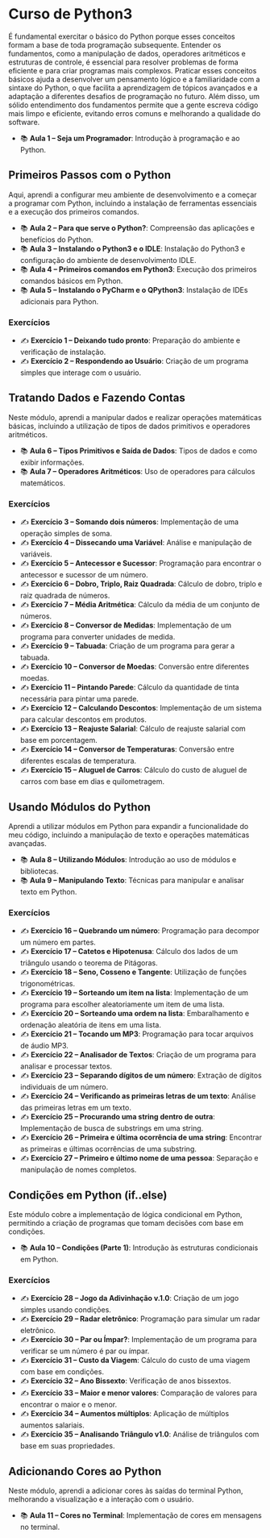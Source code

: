 # Curso de Python3

É fundamental exercitar o básico do Python porque esses conceitos formam a base de toda programação subsequente. Entender os fundamentos, como a manipulação de dados, operadores aritméticos e estruturas de controle, é essencial para resolver problemas de forma eficiente e para criar programas mais complexos. Praticar esses conceitos básicos ajuda a desenvolver um pensamento lógico e a familiaridade com a sintaxe do Python, o que facilita a aprendizagem de tópicos avançados e a adaptação a diferentes desafios de programação no futuro. Além disso, um sólido entendimento dos fundamentos permite que a gente escreva código mais limpo e eficiente, evitando erros comuns e melhorando a qualidade do software.

- 📚 **Aula 1 – Seja um Programador**: Introdução à programação e ao Python.

## Primeiros Passos com o Python

Aqui, aprendi a configurar meu ambiente de desenvolvimento e a começar a programar com Python, incluindo a instalação de ferramentas essenciais e a execução dos primeiros comandos.

- 📚 **Aula 2 – Para que serve o Python?**: Compreensão das aplicações e benefícios do Python.
- 📚 **Aula 3 – Instalando o Python3 e o IDLE**: Instalação do Python3 e configuração do ambiente de desenvolvimento IDLE.
- 📚 **Aula 4 – Primeiros comandos em Python3**: Execução dos primeiros comandos básicos em Python.
- 📚 **Aula 5 – Instalando o PyCharm e o QPython3**: Instalação de IDEs adicionais para Python.

### Exercícios
- ✍️ **Exercício 1 – Deixando tudo pronto**: Preparação do ambiente e verificação de instalação.
- ✍️ **Exercício 2 – Respondendo ao Usuário**: Criação de um programa simples que interage com o usuário.

## Tratando Dados e Fazendo Contas

Neste módulo, aprendi a manipular dados e realizar operações matemáticas básicas, incluindo a utilização de tipos de dados primitivos e operadores aritméticos.

- 📚 **Aula 6 – Tipos Primitivos e Saída de Dados**: Tipos de dados e como exibir informações.
- 📚 **Aula 7 – Operadores Aritméticos**: Uso de operadores para cálculos matemáticos.

### Exercícios
- ✍️ **Exercício 3 – Somando dois números**: Implementação de uma operação simples de soma.
- ✍️ **Exercício 4 – Dissecando uma Variável**: Análise e manipulação de variáveis.
- ✍️ **Exercício 5 – Antecessor e Sucessor**: Programação para encontrar o antecessor e sucessor de um número.
- ✍️ **Exercício 6 – Dobro, Triplo, Raiz Quadrada**: Cálculo de dobro, triplo e raiz quadrada de números.
- ✍️ **Exercício 7 – Média Aritmética**: Cálculo da média de um conjunto de números.
- ✍️ **Exercício 8 – Conversor de Medidas**: Implementação de um programa para converter unidades de medida.
- ✍️ **Exercício 9 – Tabuada**: Criação de um programa para gerar a tabuada.
- ✍️ **Exercício 10 – Conversor de Moedas**: Conversão entre diferentes moedas.
- ✍️ **Exercício 11 – Pintando Parede**: Cálculo da quantidade de tinta necessária para pintar uma parede.
- ✍️ **Exercício 12 – Calculando Descontos**: Implementação de um sistema para calcular descontos em produtos.
- ✍️ **Exercício 13 – Reajuste Salarial**: Cálculo de reajuste salarial com base em porcentagem.
- ✍️ **Exercício 14 – Conversor de Temperaturas**: Conversão entre diferentes escalas de temperatura.
- ✍️ **Exercício 15 – Aluguel de Carros**: Cálculo do custo de aluguel de carros com base em dias e quilometragem.

## Usando Módulos do Python

Aprendi a utilizar módulos em Python para expandir a funcionalidade do meu código, incluindo a manipulação de texto e operações matemáticas avançadas.

- 📚 **Aula 8 – Utilizando Módulos**: Introdução ao uso de módulos e bibliotecas.
- 📚 **Aula 9 – Manipulando Texto**: Técnicas para manipular e analisar texto em Python.

### Exercícios
- ✍️ **Exercício 16 – Quebrando um número**: Programação para decompor um número em partes.
- ✍️ **Exercício 17 – Catetos e Hipotenusa**: Cálculo dos lados de um triângulo usando o teorema de Pitágoras.
- ✍️ **Exercício 18 – Seno, Cosseno e Tangente**: Utilização de funções trigonométricas.
- ✍️ **Exercício 19 – Sorteando um item na lista**: Implementação de um programa para escolher aleatoriamente um item de uma lista.
- ✍️ **Exercício 20 – Sorteando uma ordem na lista**: Embaralhamento e ordenação aleatória de itens em uma lista.
- ✍️ **Exercício 21 – Tocando um MP3**: Programação para tocar arquivos de áudio MP3.
- ✍️ **Exercício 22 – Analisador de Textos**: Criação de um programa para analisar e processar textos.
- ✍️ **Exercício 23 – Separando dígitos de um número**: Extração de dígitos individuais de um número.
- ✍️ **Exercício 24 – Verificando as primeiras letras de um texto**: Análise das primeiras letras em um texto.
- ✍️ **Exercício 25 – Procurando uma string dentro de outra**: Implementação de busca de substrings em uma string.
- ✍️ **Exercício 26 – Primeira e última ocorrência de uma string**: Encontrar as primeiras e últimas ocorrências de uma substring.
- ✍️ **Exercício 27 – Primeiro e último nome de uma pessoa**: Separação e manipulação de nomes completos.

## Condições em Python (if..else)

Este módulo cobre a implementação de lógica condicional em Python, permitindo a criação de programas que tomam decisões com base em condições.

- 📚 **Aula 10 – Condições (Parte 1)**: Introdução às estruturas condicionais em Python.

### Exercícios
- ✍️ **Exercício 28 – Jogo da Adivinhação v.1.0**: Criação de um jogo simples usando condições.
- ✍️ **Exercício 29 – Radar eletrônico**: Programação para simular um radar eletrônico.
- ✍️ **Exercício 30 – Par ou Ímpar?**: Implementação de um programa para verificar se um número é par ou ímpar.
- ✍️ **Exercício 31 – Custo da Viagem**: Cálculo do custo de uma viagem com base em condições.
- ✍️ **Exercício 32 – Ano Bissexto**: Verificação de anos bissextos.
- ✍️ **Exercício 33 – Maior e menor valores**: Comparação de valores para encontrar o maior e o menor.
- ✍️ **Exercício 34 – Aumentos múltiplos**: Aplicação de múltiplos aumentos salariais.
- ✍️ **Exercício 35 – Analisando Triângulo v1.0**: Análise de triângulos com base em suas propriedades.

## Adicionando Cores ao Python

Neste módulo, aprendi a adicionar cores às saídas do terminal Python, melhorando a visualização e a interação com o usuário.

- 📚 **Aula 11 – Cores no Terminal**: Implementação de cores em mensagens no terminal.
